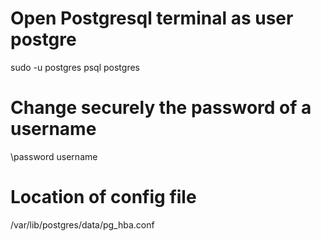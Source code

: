 
# Open Postgresql terminal as user postgre

sudo -u postgres psql postgres

# Change securely the password of a username

\password username

# Location of config file 

/var/lib/postgres/data/pg_hba.conf



